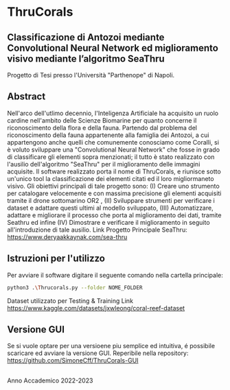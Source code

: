 <p align="center">
 <h1> ThruCorals  </h1>
</p>

## Classificazione di Antozoi mediante Convolutional Neural Network ed miglioramento visivo mediante l’algoritmo SeaThru
Progetto di Tesi presso l'Università "Parthenope" di Napoli.

## Abstract

Nell'arco dell'utlimo decennio, l'Inteligenza Artificiale ha acquisito un ruolo cardine nell'ambito delle Scienze Biomarine per quanto concerne il riconoscimento della flora e della fauna. Partendo dal problema del riconoscimento della fauna appartenente alla famiglia dei Antozoi, a cui appartengono anche quelli che comunemente conosciamo come Coralli, si è voluto sviluppare una "Convolutional Neural Network" che fosse in grado di classificare gli elementi sopra menzionati; il tutto è stato realizzato con l'ausilio dell'algoritmo "SeaThru" per il miglioramento delle immagini acquisite. Il software realizzato porta il nome di ThruCorals, e riunisce sotto un'unico tool la classificazione dei elementi citati ed il loro migliormaneto visivo. Gli obiettivi principali di tale progetto sono: (I) Creare uno strumento per catalogare velocemente e con massima precisione gli elementi acquisiti tramite il drone sottomarino OR2 , (II) Sviluppare strumenti per verificare i dataset e adattare questi ultimi al modello sviluppato, (III) Automatizzare, adattare e migliorare il processo che porta al miglioramento dei dati, tramite Seathru ed infine (IV) Dimostrare e verificare il miglioramento in seguito all'introduzione di tale ausilio.
Link Progetto Principale SeaThru: https://www.deryaakkaynak.com/sea-thru

## Istruzioni per l'utilizzo
  Per avviare il software digitare il seguente comando nella cartella principale:
  ```bash
  python3 .\Thrucorals.py --folder NOME_FOLDER
  ```
  Dataset utilizzato per Testing & Training
  Link https://www.kaggle.com/datasets/jxwleong/coral-reef-dataset
## Versione GUI
Se si vuole optare per una versioene piu semplice ed intuitiva, é possibile scaricare ed avviare la versione GUI.
Reperibile nella repository: https://github.com/SimoneCff/ThruCorals-GUI
##
Anno Accademico 2022-2023
